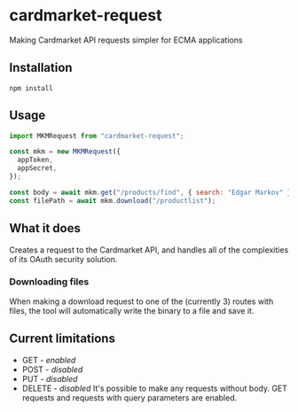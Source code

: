 # cardmarket-request
Making Cardmarket API requests simpler for ECMA applications

## Installation
```
npm install
```

## Usage
```javascript
import MKMRequest from "cardmarket-request";

const mkm = new MKMRequest({
  appToken,
  appSecret,
});

const body = await mkm.get("/products/find", { search: "Edgar Markov" });
const filePath = await mkm.download("/productlist");
```

## What it does
Creates a request to the Cardmarket API, and handles all of the complexities of its OAuth security solution.

### Downloading files
When making a download request to one of the (currently 3) routes with files, the tool will automatically write the binary to a file and save it.

## Current limitations
- GET - _enabled_
- POST - _disabled_
- PUT - _disabled_
- DELETE - _disabled_
It's possible to make any requests without body. GET requests and requests with query parameters are enabled.
